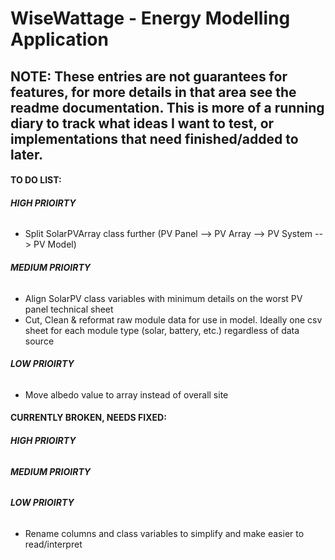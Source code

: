# WiseWattage - Energy Modelling Application

## **NOTE:** These entries are not guarantees for features, for more details in that area see the readme documentation. This is more of a running diary to track what ideas I want to test, or implementations that need finished/added to later. 


#### **TO DO LIST:**
###### **HIGH PRIOIRTY**
- Split SolarPVArray class further (PV Panel --> PV Array --> PV System --> PV Model)

###### **MEDIUM PRIOIRTY**
- Align SolarPV class variables with minimum details on the worst PV panel technical sheet
- Cut, Clean & reformat raw module data for use in model. Ideally one csv sheet for each module type (solar, battery, etc.) regardless of data source

###### **LOW PRIOIRTY**
- Move albedo value to array instead of overall site



#### **CURRENTLY BROKEN, NEEDS FIXED:**
###### **HIGH PRIOIRTY**


###### **MEDIUM PRIOIRTY**


###### **LOW PRIOIRTY**
- Rename columns and class variables to simplify and make easier to read/interpret